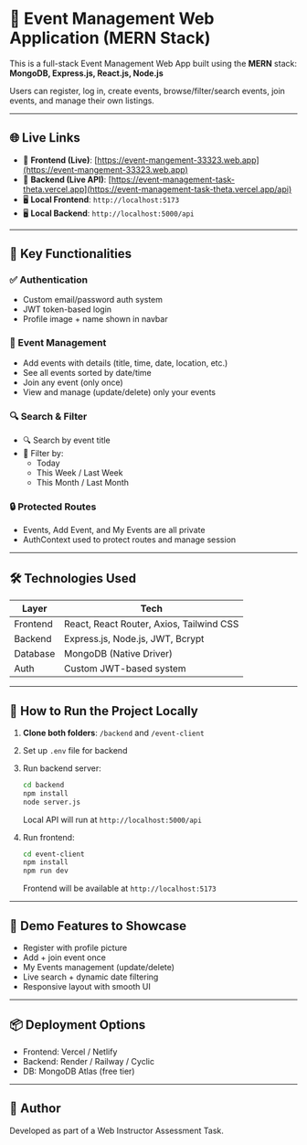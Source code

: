 # 🎉 Event Management Web Application (MERN Stack)

This is a full-stack Event Management Web App built using the **MERN** stack:  
**MongoDB, Express.js, React.js, Node.js**

Users can register, log in, create events, browse/filter/search events, join events, and manage their own listings.

---

## 🌐 Live Links

- 🔗 **Frontend (Live)**: [https://event-mangement-33323.web.app](https://event-mangement-33323.web.app)
- 🔗 **Backend (Live API)**: [https://event-management-task-theta.vercel.app](https://event-management-task-theta.vercel.app/api)
- 🖥️ **Local Frontend**: `http://localhost:5173`
- 🖥️ **Local Backend**: `http://localhost:5000/api`

---

## 🌟 Key Functionalities

### ✅ Authentication

- Custom email/password auth system
- JWT token-based login
- Profile image + name shown in navbar

### 📅 Event Management

- Add events with details (title, time, date, location, etc.)
- See all events sorted by date/time
- Join any event (only once)
- View and manage (update/delete) only your events

### 🔍 Search & Filter

- 🔍 Search by event title
- 📅 Filter by:
  - Today
  - This Week / Last Week
  - This Month / Last Month

### 🔒 Protected Routes

- Events, Add Event, and My Events are all private
- AuthContext used to protect routes and manage session

---

## 🛠️ Technologies Used

| Layer    | Tech                                     |
| -------- | ---------------------------------------- |
| Frontend | React, React Router, Axios, Tailwind CSS |
| Backend  | Express.js, Node.js, JWT, Bcrypt         |
| Database | MongoDB (Native Driver)                  |
| Auth     | Custom JWT-based system                  |

---

## 🚀 How to Run the Project Locally

1. **Clone both folders**: `/backend` and `/event-client`
2. Set up `.env` file for backend
3. Run backend server:

   ```bash
   cd backend
   npm install
   node server.js
   ```

   Local API will run at `http://localhost:5000/api`

4. Run frontend:
   ```bash
   cd event-client
   npm install
   npm run dev
   ```
   Frontend will be available at `http://localhost:5173`

---

## 🧪 Demo Features to Showcase

- Register with profile picture
- Add + join event once
- My Events management (update/delete)
- Live search + dynamic date filtering
- Responsive layout with smooth UI

---

## 📦 Deployment Options

- Frontend: Vercel / Netlify
- Backend: Render / Railway / Cyclic
- DB: MongoDB Atlas (free tier)

---

## 📌 Author

Developed as part of a Web Instructor Assessment Task.
